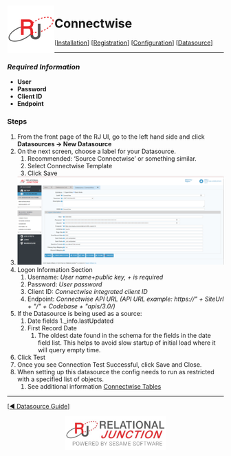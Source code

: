  <a href="http://www.sesamesoftware.com"><img align=left src="../images/RJOrbit110x110.png"></img></a>

[comment]: # (Change Heading to reflect Datasource)

# Connectwise

[comment]: # (Leave Nav BAR untouched)

[[Installation](../guides/installguide.md)] [[Registration](../guides/RegistrationGuide.md)] [[Configuration](../guides/configurationGuide.md)] [[Datasource](../guides/DatasourceGuide.md)]

---

[comment]: # (Leave Or Alter Required info as needed)

### *Required Information*

* **User**
* **Password**
* **Client ID**
* **Endpoint**

### Steps

[comment]: # (step 1 is common to all Datasources)
[comment]: # (Step 2.1and 2.2 should be adjusted for Data Source specific)
[comment]: # (Step 3 should be Image of the datasource you can add the screenshot to the images folder or create a placeholder like {image of datasource screen})
[comment]: # (adjust step 4 and below as needed)

1. From the front page of the RJ UI, go to the left hand side and click **Datasources &rarr; New Datasource**
2. On the next screen, choose a label for your Datasource.
   1. Recommended: ‘Source Connectwise’ or something similar.
   2. Select Connectwise Template
   3. Click Save
3. ![Connectwise Datasource](../images/Connectwise.PNG)
4. Logon Information Section
   1. Username: *User name+public key, + is required*
   2. Password: *User password*
   3. Client ID: *Connectwise integrated client ID*
   4. Endpoint: *Connectwise API URL (API URL example: https://" + SiteUrl + "/" + Codebase + "apis/3.0/)*
5. If the Datasource is being used as a source:
      1. Date fields
         1._info.lastUpdated
      2. First Record Date
         1. The oldest date found in the schema for the fields in the date field list. This helps to avoid slow startup of initial load where it will query empty time.
6. Click Test
7. Once you see Connection Test Successful, click Save and Close.
8. When setting up this datasource the config needs to run as restricted with a specified list of objects.
   1. See additional information [Connectwise Tables](additionalinfo/connectwisetables.md)

---

[[&#9664; Datasource Guide](../guides/DatasourceGuide.md)]

<p align="center" >  <a href="http://www.sesamesoftware.com"><img align=center src="../images/poweredBy.png" height="80px"></img></a> </p>
